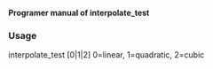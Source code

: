 **Programer manual of interpolate_test**

### Usage
interpolate_test [0|1|2]
     0=linear, 1=quadratic, 2=cubic


